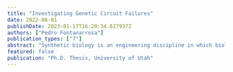 ```yaml
---
title: "Investigating Genetic Circuit Failures"
date: 2022-08-01
publishDate: 2023-01-17T16:20:34.627937Z
authors: ["Pedro Fontanarrosa"]
publication_types: ["7"]
abstract: "Synthetic biology is an engineering discipline in which biological components are assembled to form devices with user-defined functions. As a nascent discipline, genetic circuit design is reserved only for experienced researchers with an in-depth knowledge of biology. This work aims to alleviate some of these constraints by developing software to facilitate genetic circuit design and analysis so that more researchers can participate in this thriving discipline and help elucidate the causes of circuit failures.   Firstly, an automatic dynamic model generator can be implemented to predict a circuit's behavior between steady states and determine the amount of time needed to reach such steady states. Moreover, the analysis of the predicted dynamic behavior will help the designers understand the risks of applying specific input changes and decide whether the risk is critical for the designed systems' intended purposes. Extrinsic and intrinsic noise can contribute to the observed output variability of a clonal population. Therefore, to account for a genetic circuits' stochastic behavior, this work aims to develop stochastic modeling using extrinsic and intrinsic noise contributions that can help infer glitch probabilities and elucidate the causes of circuit failure.   All the methodologies developed in this work will serve the overacting aim of redesigning genetic circuits to avoid circuit failures. Dynamic ODE modeling will predict glitching behavior and the time to reach said states; stochastic modeling will be used to predict glitch propensities; hazard-preserving transformations will be used to avoid solvable hazards.  Facilitated dynamic modeling of genetic circuits would be an instrumental technique for synthetic biologists, especially if it can be accompanied by a circuit design automation tool, such as those proposed in this work. This would help automation in synthetic biology and provide a way to debug circuit designs before construction and compare predictions with experimental data once the synthesized circuit is implemented, saving time, effort, and money. This project aims to expand such capabilities to help researchers through the design process with the development of automated modeling, logic synthesis, hazard identification, and genetic circuit redesign."
featured: false
publication: "Ph.D. Thesis, University of Utah"
---
```



